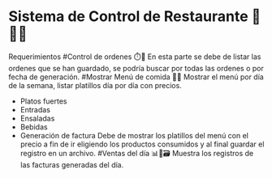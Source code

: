 # Sistema de Control de Restaurante 🌭🍔🍴  
Requerimientos
#Control de ordenes  ⏱️📃
  En esta parte se debe de listar las ordenes que se han guardado, se podría buscar
  por todas las ordenes o por fecha de generación.
#Mostrar Menú de comida 🔎📝
Mostrar el menú por día de la semana, listar platillos día por día con precios.
- Platos fuertes
- Entradas
- Ensaladas
- Bebidas
- Generación de factura
  Debe de mostrar los platillos del menú con el precio a fin de ir eligiendo los
  productos consumidos y al final guardar el registro en un archivo.
#Ventas del día 📊🧮🗃️
  Muestra los registros de las facturas generadas del día.
